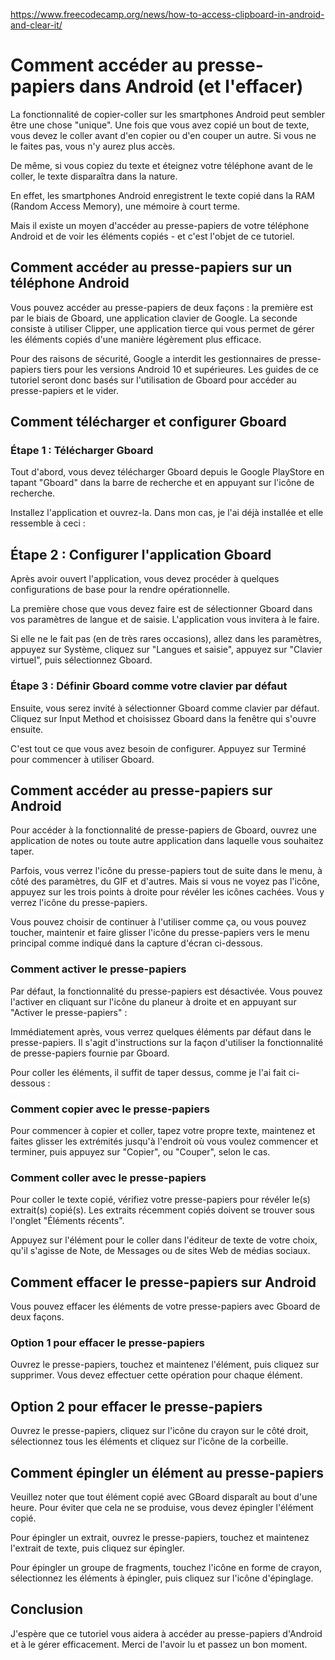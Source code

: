 https://www.freecodecamp.org/news/how-to-access-clipboard-in-android-and-clear-it/

# Comment accéder au presse-papiers dans Android (et l'effacer)

La fonctionnalité de copier-coller sur les smartphones Android peut sembler être une chose "unique". Une fois que vous avez copié un bout de texte, vous devez le coller avant d'en copier ou d'en couper un autre. Si vous ne le faites pas, vous n'y aurez plus accès.

De même, si vous copiez du texte et éteignez votre téléphone avant de le coller, le texte disparaîtra dans la nature.

En effet, les smartphones Android enregistrent le texte copié dans la RAM (Random Access Memory), une mémoire à court terme.

Mais il existe un moyen d'accéder au presse-papiers de votre téléphone Android et de voir les éléments copiés - et c'est l'objet de ce tutoriel.

## Comment accéder au presse-papiers sur un téléphone Android

Vous pouvez accéder au presse-papiers de deux façons : la première est par le biais de Gboard, une application clavier de Google. La seconde consiste à utiliser Clipper, une application tierce qui vous permet de gérer les éléments copiés d'une manière légèrement plus efficace.

Pour des raisons de sécurité, Google a interdit les gestionnaires de presse-papiers tiers pour les versions Android 10 et supérieures. Les guides de ce tutoriel seront donc basés sur l'utilisation de Gboard pour accéder au presse-papiers et le vider.

## Comment télécharger et configurer Gboard

### Étape 1 : Télécharger Gboard

Tout d'abord, vous devez télécharger Gboard depuis le Google PlayStore en tapant "Gboard" dans la barre de recherche et en appuyant sur l'icône de recherche.

Installez l'application et ouvrez-la. Dans mon cas, je l'ai déjà installée et elle ressemble à ceci :

## Étape 2 : Configurer l'application Gboard

Après avoir ouvert l'application, vous devez procéder à quelques configurations de base pour la rendre opérationnelle.

La première chose que vous devez faire est de sélectionner Gboard dans vos paramètres de langue et de saisie. L'application vous invitera à le faire.

Si elle ne le fait pas (en de très rares occasions), allez dans les paramètres, appuyez sur Système, cliquez sur "Langues et saisie", appuyez sur "Clavier virtuel", puis sélectionnez Gboard.


### Étape 3 : Définir Gboard comme votre clavier par défaut

Ensuite, vous serez invité à sélectionner Gboard comme clavier par défaut. Cliquez sur Input Method et choisissez Gboard dans la fenêtre qui s'ouvre ensuite.

C'est tout ce que vous avez besoin de configurer. Appuyez sur Terminé pour commencer à utiliser Gboard.

## Comment accéder au presse-papiers sur Android

Pour accéder à la fonctionnalité de presse-papiers de Gboard, ouvrez une application de notes ou toute autre application dans laquelle vous souhaitez taper.

Parfois, vous verrez l'icône du presse-papiers tout de suite dans le menu, à côté des paramètres, du GIF et d'autres. Mais si vous ne voyez pas l'icône, appuyez sur les trois points à droite pour révéler les icônes cachées. Vous y verrez l'icône du presse-papiers.

Vous pouvez choisir de continuer à l'utiliser comme ça, ou vous pouvez toucher, maintenir et faire glisser l'icône du presse-papiers vers le menu principal comme indiqué dans la capture d'écran ci-dessous.

### Comment activer le presse-papiers

Par défaut, la fonctionnalité du presse-papiers est désactivée. Vous pouvez l'activer en cliquant sur l'icône du planeur à droite et en appuyant sur "Activer le presse-papiers" :

Immédiatement après, vous verrez quelques éléments par défaut dans le presse-papiers. Il s'agit d'instructions sur la façon d'utiliser la fonctionnalité de presse-papiers fournie par Gboard.

Pour coller les éléments, il suffit de taper dessus, comme je l'ai fait ci-dessous :

### Comment copier avec le presse-papiers

Pour commencer à copier et coller, tapez votre propre texte, maintenez et faites glisser les extrémités jusqu'à l'endroit où vous voulez commencer et terminer, puis appuyez sur "Copier", ou "Couper", selon le cas.

### Comment coller avec le presse-papiers

Pour coller le texte copié, vérifiez votre presse-papiers pour révéler le(s) extrait(s) copié(s). Les extraits récemment copiés doivent se trouver sous l'onglet "Éléments récents".

Appuyez sur l'élément pour le coller dans l'éditeur de texte de votre choix, qu'il s'agisse de Note, de Messages ou de sites Web de médias sociaux.

## Comment effacer le presse-papiers sur Android

Vous pouvez effacer les éléments de votre presse-papiers avec Gboard de deux façons.

### Option 1 pour effacer le presse-papiers

Ouvrez le presse-papiers, touchez et maintenez l'élément, puis cliquez sur supprimer. Vous devez effectuer cette opération pour chaque élément.

## Option 2 pour effacer le presse-papiers

Ouvrez le presse-papiers, cliquez sur l'icône du crayon sur le côté droit, sélectionnez tous les éléments et cliquez sur l'icône de la corbeille.

## Comment épingler un élément au presse-papiers

Veuillez noter que tout élément copié avec GBoard disparaît au bout d'une heure. Pour éviter que cela ne se produise, vous devez épingler l'élément copié.

Pour épingler un extrait, ouvrez le presse-papiers, touchez et maintenez l'extrait de texte, puis cliquez sur épingler.

Pour épingler un groupe de fragments, touchez l'icône en forme de crayon, sélectionnez les éléments à épingler, puis cliquez sur l'icône d'épinglage.

## Conclusion

J'espère que ce tutoriel vous aidera à accéder au presse-papiers d'Android et à le gérer efficacement. Merci de l'avoir lu et passez un bon moment.


